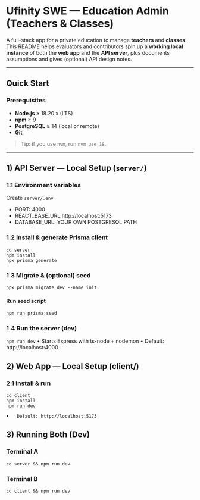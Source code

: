 # Ufinity SWE — Education Admin (Teachers & Classes)

A full-stack app for a private education to manage **teachers** and **classes**.
This README helps evaluators and contributors spin up a **working local instance** of both the **web app** and the **API server**, plus documents assumptions and gives (optional) API design notes.

---

## Quick Start

### Prerequisites

- **Node.js** ≥ 18.20.x (LTS)  
- **npm** ≥ 9  
- **PostgreSQL** ≥ 14 (local or remote)  
- **Git**

> Tip: if you use `nvm`, run `nvm use 18`.

---

## 1) API Server — Local Setup (`server/`)

### 1.1 Environment variables

Create `server/.env`
- PORT: 4000
- REACT_BASE_URL:http://localhost:5173
- DATABASE_URL: YOUR OWN POSTGRESQL PATH

### 1.2 Install & generate Prisma client
```
cd server
npm install
npx prisma generate
```

### 1.3 Migrate & (optional) seed
```
npx prisma migrate dev --name init
```
#### Run seed script
`npm run prisma:seed`

### 1.4 Run the server (dev)
`npm run dev`
	•	Starts Express with ts-node + nodemon
	•	Default: http://localhost:4000

## 2) Web App — Local Setup (client/)

### 2.1 Install & run
```
cd client
npm install
npm run dev
```

	•	Default: http://localhost:5173

 ## 3) Running Both (Dev)
 ### Terminal A
 ```
cd server && npm run dev
```
### Terminal B
```
cd client && npm run dev
```

